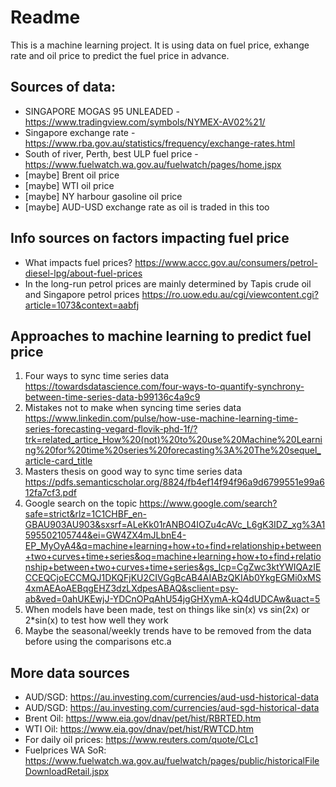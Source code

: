 # Readme
This is a machine learning project. It is using data on fuel price, exhange rate and oil price to predict the fuel price in advance.

## Sources of data:
* SINGAPORE MOGAS 95 UNLEADED - https://www.tradingview.com/symbols/NYMEX-AV02%21/
* Singapore exchange rate - https://www.rba.gov.au/statistics/frequency/exchange-rates.html
* South of river, Perth, best ULP fuel price - https://www.fuelwatch.wa.gov.au/fuelwatch/pages/home.jspx
* [maybe] Brent oil price
* [maybe] WTI oil price
* [maybe] NY harbour gasoline oil price
* [maybe] AUD-USD exchange rate as oil is traded in this too

## Info sources on factors impacting fuel price
* What impacts fuel prices? https://www.accc.gov.au/consumers/petrol-diesel-lpg/about-fuel-prices
* In the long-run petrol prices are mainly determined by Tapis crude oil and Singapore petrol prices https://ro.uow.edu.au/cgi/viewcontent.cgi?article=1073&context=aabfj

## Approaches to machine learning to predict fuel price
1. Four ways to sync time series data https://towardsdatascience.com/four-ways-to-quantify-synchrony-between-time-series-data-b99136c4a9c9
2. Mistakes not to make when syncing time series data https://www.linkedin.com/pulse/how-use-machine-learning-time-series-forecasting-vegard-flovik-phd-1f/?trk=related_artice_How%20(not)%20to%20use%20Machine%20Learning%20for%20time%20series%20forecasting%3A%20The%20sequel_article-card_title
3. Masters thesis on good way to sync time series data https://pdfs.semanticscholar.org/8824/fb4ef14f94f96a9d6799551e99a612fa7cf3.pdf
4. Google search on the topic https://www.google.com/search?safe=strict&rlz=1C1CHBF_en-GBAU903AU903&sxsrf=ALeKk01rANBO4IOZu4cAVc_L6gK3IDZ_xg%3A1595502105744&ei=GW4ZX4mJLbnE4-EP_MyOyA4&q=machine+learning+how+to+find+relationship+between+two+curves+time+series&oq=machine+learning+how+to+find+relationship+between+two+curves+time+series&gs_lcp=CgZwc3ktYWIQAzIECCEQCjoECCMQJ1DKQFjKU2CIVGgBcAB4AIABzQKIAb0YkgEGMi0xMS4xmAEAoAEBqgEHZ3dzLXdpesABAQ&sclient=psy-ab&ved=0ahUKEwjJ-YDCnOPqAhU54jgGHXymA-kQ4dUDCAw&uact=5
5. When models have been made, test on things like sin(x) vs sin(2x) or 2*sin(x) to test how well they work
6. Maybe the seasonal/weekly trends have to be removed from the data before using the comparisons etc.a

## More data sources
* AUD/SGD: https://au.investing.com/currencies/aud-usd-historical-data
* AUD/SGD: https://au.investing.com/currencies/aud-sgd-historical-data
* Brent Oil: https://www.eia.gov/dnav/pet/hist/RBRTED.htm
* WTI Oil: https://www.eia.gov/dnav/pet/hist/RWTCD.htm
* For daily oil prices: https://www.reuters.com/quote/CLc1
* Fuelprices WA SoR: https://www.fuelwatch.wa.gov.au/fuelwatch/pages/public/historicalFileDownloadRetail.jspx